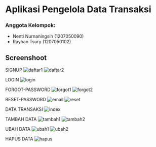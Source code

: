 # Aplikasi Pengelola Data Transaksi
### Anggota Kelompok:
- Nenti Nurnaningsih (1207050090)
- Rayhan Tsury (1207050102)

## Screenshoot
SIGNUP
![daftar1](img/daftar1.png)
![daftar2](img/daftar2.png)

LOGIN
![login](img/login.png)

FORGOT-PASSWORD
![forgot1](img/forgot1.png)
![forgot2](img/forgot2.png)

RESET-PASSWORD
![email](img/email.png)
![reset](img/reset.png)

DATA TRANSAKSI
![index](img/index.png)

TAMBAH DATA
![tambah1](img/tambah1.png)
![tambah2](img/tambah2.png)

UBAH DATA
![ubah1](img/ubah1.png)
![ubah2](img/ubah2.png)

HAPUS DATA
![hapus](img/hapus.png)
